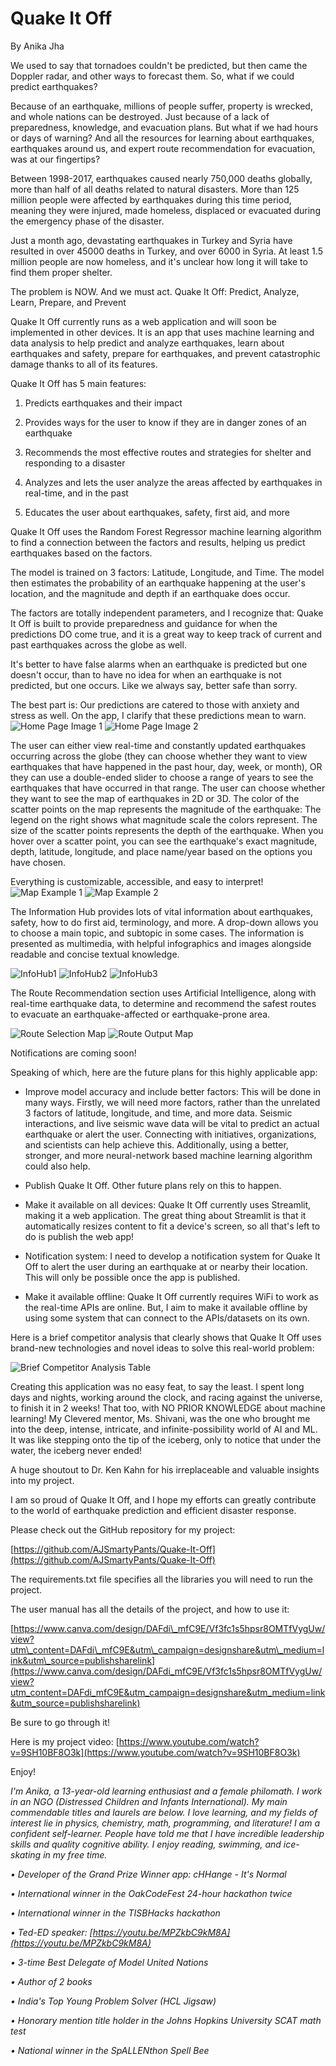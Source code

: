 # **Quake It Off**

By Anika Jha

We used to say that tornadoes couldn't be predicted, but then came the Doppler radar, and other ways to forecast them. So, what if we could predict earthquakes?

Because of an earthquake, millions of people suffer, property is wrecked, and whole nations can be destroyed. Just because of a lack of preparedness, knowledge, and evacuation plans. But what if we had hours or days of warning? And all the resources for learning about earthquakes, earthquakes around us, and expert route recommendation for evacuation, was at our fingertips?

Between 1998-2017, earthquakes caused nearly 750,000 deaths globally, more than half of all deaths related to natural disasters. More than 125 million people were affected by earthquakes during this time period, meaning they were injured, made homeless, displaced or evacuated during the emergency phase of the disaster.

Just a month ago, devastating earthquakes in Turkey and Syria have resulted in over 45000 deaths in Turkey, and over 6000 in Syria. At least 1.5 million people are now homeless, and it's unclear how long it will take to find them proper shelter.

The problem is NOW. And we must act. Quake It Off: Predict, Analyze, Learn, Prepare, and Prevent

Quake It Off currently runs as a web application and will soon be implemented in other devices. It is an app that uses machine learning and data analysis to help predict and analyze earthquakes, learn about earthquakes and safety, prepare for earthquakes, and prevent catastrophic damage thanks to all of its features.

Quake It Off has 5 main features:

1. Predicts earthquakes and their impact

2. Provides ways for the user to know if they are in danger zones of an earthquake

3. Recommends the most effective routes and strategies for shelter and responding to a disaster

4. Analyzes and lets the user analyze the areas affected by earthquakes in real-time, and in the past

5. Educates the user about earthquakes, safety, first aid, and more

Quake It Off uses the Random Forest Regressor machine learning algorithm to find a connection between the factors and results, helping us predict earthquakes based on the factors.

The model is trained on 3 factors: Latitude, Longitude, and Time. The model then estimates the probability of an earthquake happening at the user's location, and the magnitude and depth if an earthquake does occur.

The factors are totally independent parameters, and I recognize that: Quake It Off is built to provide preparedness and guidance for when the predictions DO come true, and it is a great way to keep track of current and past earthquakes across the globe as well.

It's better to have false alarms when an earthquake is predicted but one doesn't occur, than to have no idea for when an earthquake is not predicted, but one occurs. Like we always say, better safe than sorry.

The best part is: Our predictions are catered to those with anxiety and stress as well. On the app, I clarify that these predictions mean to warn. 
![Home Page Image 1](https://github.com/AJSmartyPants/Quake-It-Off/blob/main/Images/HomePage1.png?raw=true)
![Home Page Image 2](https://github.com/AJSmartyPants/Quake-It-Off/blob/main/Images/HomePage2.png?raw=true)

The user can either view real-time and constantly updated earthquakes occurring across the globe (they can choose whether they want to view earthquakes that have happened in the past hour, day, week, or month), OR they can use a double-ended slider to choose a range of years to see the earthquakes that have occurred in that range. The user can choose whether they want to see the map of earthquakes in 2D or 3D. The color of the scatter points on the map represents the magnitude of the earthquake: The legend on the right shows what magnitude scale the colors represent. The size of the scatter points represents the depth of the earthquake. When you hover over a scatter point, you can see the earthquake's exact magnitude, depth, latitude, longitude, and place name/year based on the options you have chosen.

Everything is customizable, accessible, and easy to interpret! 
![Map Example 1](https://github.com/AJSmartyPants/Quake-It-Off/blob/main/Images/Map1.png?raw=true)
![Map Example 2](https://github.com/AJSmartyPants/Quake-It-Off/blob/main/Images/Map2.png?raw=true)

The Information Hub provides lots of vital information about earthquakes, safety, how to do first aid, terminology, and more. A drop-down allows you to choose a main topic, and subtopic in some cases. The information is presented as multimedia, with helpful infographics and images alongside readable and concise textual knowledge.

![InfoHub1](https://github.com/AJSmartyPants/Quake-It-Off/blob/main/Images/InfoHub1.png?raw=true) 
![InfoHub2](https://github.com/AJSmartyPants/Quake-It-Off/blob/main/Images/InfoHub2.png?raw=true)
![InfoHub3](https://github.com/AJSmartyPants/Quake-It-Off/blob/main/Images/InfoHub3.png?raw=true)

The Route Recommendation section uses Artificial Intelligence, along with real-time earthquake data, to determine and recommend the safest routes to evacuate an earthquake-affected or earthquake-prone area.

![Route Selection Map](?raw=true)
![Route Output Map](?raw=true)

Notifications are coming soon!

Speaking of which, here are the future plans for this highly applicable app:
 - Improve model accuracy and include better factors: This will be done in many ways. Firstly, we will need more factors, rather than the unrelated 3 factors of latitude, longitude, and time, and more data. Seismic interactions, and live seismic wave data will be vital to predict an actual earthquake or alert the user. Connecting with initiatives, organizations, and scientists can help achieve this. Additionally, using a better, stronger, and more neural-network based machine learning algorithm could also help.

- Publish Quake It Off. Other future plans rely on this to happen.

- Make it available on all devices: Quake It Off currently uses Streamlit, making it a web application. The great thing about Streamlit is that it automatically resizes content to fit a device's screen, so all that's left to do is publish the web app!

- Notification system: I need to develop a notification system for Quake It Off to alert the user during an earthquake at or nearby their location. This will only be possible once the app is published.

- Make it available offline: Quake It Off currently requires WiFi to work as the real-time APIs are online. But, I aim to make it available offline by using some system that can connect to the APIs/datasets on its own.

Here is a brief competitor analysis that clearly shows that Quake It Off uses brand-new technologies and novel ideas to solve this real-world problem:

![Brief Competitor Analysis Table](https://github.com/AJSmartyPants/Quake-It-Off/blob/main/Images/CompetitorAnalysis.png?raw=true)

Creating this application was no easy feat, to say the least. I spent long days and nights, working around the clock, and racing against the universe, to finish it in 2 weeks! That too, with NO PRIOR KNOWLEDGE about machine learning! My Clevered mentor, Ms. Shivani, was the one who brought me into the deep, intense, intricate, and infinite-possibility world of AI and ML. It was like stepping onto the tip of the iceberg, only to notice that under the water, the iceberg never ended!

A huge shoutout to Dr. Ken Kahn for his irreplaceable and valuable insights into my project.

I am so proud of Quake It Off, and I hope my efforts can greatly contribute to the world of earthquake prediction and efficient disaster response.

Please check out the GitHub repository for my project:

[https://github.com/AJSmartyPants/Quake-It-Off](https://github.com/AJSmartyPants/Quake-It-Off)

The requirements.txt file specifies all the libraries you will need to run the project.

The user manual has all the details of the project, and how to use it:

[https://www.canva.com/design/DAFdi\_mfC9E/Vf3fc1s5hpsr8OMTfVygUw/view?utm\_content=DAFdi\_mfC9E&utm\_campaign=designshare&utm\_medium=link&utm\_source=publishsharelink](https://www.canva.com/design/DAFdi_mfC9E/Vf3fc1s5hpsr8OMTfVygUw/view?utm_content=DAFdi_mfC9E&utm_campaign=designshare&utm_medium=link&utm_source=publishsharelink)

Be sure to go through it!

Here is my project video: [https://www.youtube.com/watch?v=9SH10BF8O3k](https://www.youtube.com/watch?v=9SH10BF8O3k)

Enjoy!

*I'm Anika, a 13-year-old learning enthusiast and a female philomath. I work in an NGO (Distressed Children and Infants International). My main commendable titles and laurels are below. I love learning, and my fields of interest lie in physics, chemistry, math, programming, and literature! I am a confident self-learner. People have told me that I have incredible leadership skills and quality cognitive ability. I enjoy reading, swimming, and ice-skating in my free time.*

*• Developer of the Grand Prize Winner app: cHHange - It's Normal*

*• International winner in the OakCodeFest 24-hour hackathon twice*

*• International winner in the TISBHacks hackathon*

*• Ted-ED speaker: [https://youtu.be/MPZkbC9kM8A](https://youtu.be/MPZkbC9kM8A)*

*• 3-time Best Delegate of Model United Nations*

*• Author of 2 books*

*• India's Top Young Problem Solver (HCL Jigsaw)*

*• Honorary mention title holder in the Johns Hopkins University SCAT math test*

*• National winner in the SpALLENthon Spell Bee*

